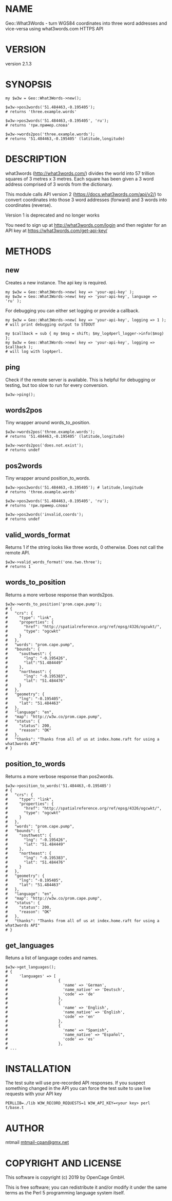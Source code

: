 # NAME

Geo::What3Words - turn WGS84 coordinates into three word addresses and vice-versa using what3words.com HTTPS API

# VERSION

version 2.1.3

# SYNOPSIS

    my $w3w = Geo::What3Words->new();

    $w3w->pos2words('51.484463,-0.195405');
    # returns 'three.example.words'

    $w3w->pos2words('51.484463,-0.195405', 'ru');
    # returns 'три.пример.слова'

    $w3w->words2pos('three.example.words');
    # returns '51.484463,-0.195405' (latitude,longitude)

# DESCRIPTION

what3words (http://what3words.com/) divides the world into 57 trillion squares
of 3 metres x 3 metres. Each square has been given a 3 word address comprised
of 3 words from the dictionary.

This module calls API version 2 (https://docs.what3words.com/api/v2/) to convert
coordinates into those 3 word addresses (forward) and 3 words into coordinates
(reverse).

Version 1 is deprecated and no longer works

You need to sign up at http://what3words.com/login and then register for an API key
at https://what3words.com/get-api-key/

# METHODS

## new

Creates a new instance. The api key is required.

    my $w3w = Geo::What3Words->new( key => 'your-api-key' );
    my $w3w = Geo::What3Words->new( key => 'your-api-key', language => 'ru' );

For debugging you can either set logging or provide a callback.

    my $w3w = Geo::What3Words->new( key => 'your-api-key', logging => 1 );
    # will print debugging output to STDOUT

    my $callback = sub { my $msg = shift; $my_log4perl_logger->info($msg) };
    my $w3w = Geo::What3Words->new( key => 'your-api-key', logging => $callback );
    # will log with log4perl.

## ping

Check if the remote server is available. This is helpful for debugging or
testing, but too slow to run for every conversion.

    $w3w->ping();

## words2pos

Tiny wrapper around words\_to\_position.

    $w3w->words2pos('three.example.words');
    # returns '51.484463,-0.195405' (latitude,longitude)

    $w3w->words2pos('does.not.exist');
    # returns undef

## pos2words

Tiny wrapper around position\_to\_words.

    $w3w->pos2words('51.484463,-0.195405'); # latitude,longitude
    # returns 'three.example.words'

    $w3w->pos2words('51.484463,-0.195405', 'ru');
    # returns 'три.пример.слова'

    $w3w->pos2words('invalid,coords');
    # returns undef

## valid\_words\_format

Returns 1 if the string looks like three words, 0 otherwise. Does
not call the remote API.

    $w3w->valid_words_format('one.two.three');
    # returns 1

## words\_to\_position

Returns a more verbose response than words2pos.

    $w3w->words_to_position('prom.cape.pump');
    # {
    #   "crs": {
    #     "type": "link",
    #     "properties": {
    #       "href": "http://spatialreference.org/ref/epsg/4326/ogcwkt/",
    #       "type": "ogcwkt"
    #     }
    #   },
    #   "words": "prom.cape.pump",
    #   "bounds": {
    #     "southwest": {
    #       "lng": "-0.195426",
    #       "lat":"51.484449"
    #     },
    #     "northeast": {
    #       "lng": "-0.195383",
    #       "lat": "51.484476"
    #     }
    #   },
    #   "geometry": {
    #     "lng": "-0.195405",
    #     "lat": "51.484463"
    #   },
    #   "language": "en",
    #   "map": "http://w3w.co/prom.cape.pump",
    #   "status": {
    #     "status": 200,
    #     "reason": "OK"
    #   },
    #   "thanks": "Thanks from all of us at index.home.raft for using a what3words API"
    # }

## position\_to\_words

Returns a more verbose response than pos2words.

    $w3w->position_to_words('51.484463,-0.195405')
    # {
    #   "crs": {
    #     "type": "link",
    #     "properties": {
    #       "href": "http://spatialreference.org/ref/epsg/4326/ogcwkt/",
    #       "type": "ogcwkt"
    #     }
    #   },
    #   "words": "prom.cape.pump",
    #   "bounds": {
    #     "southwest": {
    #       "lng": "-0.195426",
    #       "lat": "51.484449"
    #     },
    #     "northeast": {
    #       "lng": "-0.195383",
    #       "lat": "51.484476"
    #     }
    #   },
    #   "geometry": {
    #     "lng": "-0.195405",
    #     "lat": "51.484463"
    #   },
    #   "language": "en",
    #   "map": "http://w3w.co/prom.cape.pump",
    #   "status": {
    #     "status": 200,
    #     "reason": "OK"
    #   },
    #   "thanks": "Thanks from all of us at index.home.raft for using a what3words API"
    # }

## get\_languages

Retuns a list of language codes and names.

    $w3w->get_languages();
    # {
    #     'languages' => [
    #                      {
    #                        'name' => 'German',
    #                        'name_native' => 'Deutsch',
    #                        'code' => 'de'
    #                      },
    #                      {
    #                        'name' => 'English',
    #                        'name_native' => 'English',
    #                        'code' => 'en'
    #                      },
    #                      {
    #                        'name' => "Spanish",
    #                        'name_native' => "Español",
    #                        'code' => 'es'
    #                      },
    # ...

# INSTALLATION

The test suite will use pre-recorded API responses. If you suspect something
changed in the API you can force the test suite to use live requests with
your API key

    PERLLIB=./lib W3W_RECORD_REQUESTS=1 W3W_API_KEY=<your key> perl t/base.t

# AUTHOR

mtmail <mtmail-cpan@gmx.net>

# COPYRIGHT AND LICENSE

This software is copyright (c) 2019 by OpenCage GmbH.

This is free software; you can redistribute it and/or modify it under
the same terms as the Perl 5 programming language system itself.

